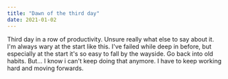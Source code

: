 ```yaml
---
title: "Dawn of the third day"
date: 2021-01-02
---
```

Third day in a row of productivity. Unsure really what else to say about it. I'm always wary at the start like this. 
I've failed while deep in before, but especially at the start it's so easy to fall by the wayside. 
Go back into old habits. But... I know i can't keep doing that anymore. I have to keep working hard and moving forwards.
